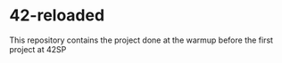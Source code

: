 # 42-reloaded
This repository contains the project done at the warmup before the first project at 42SP
